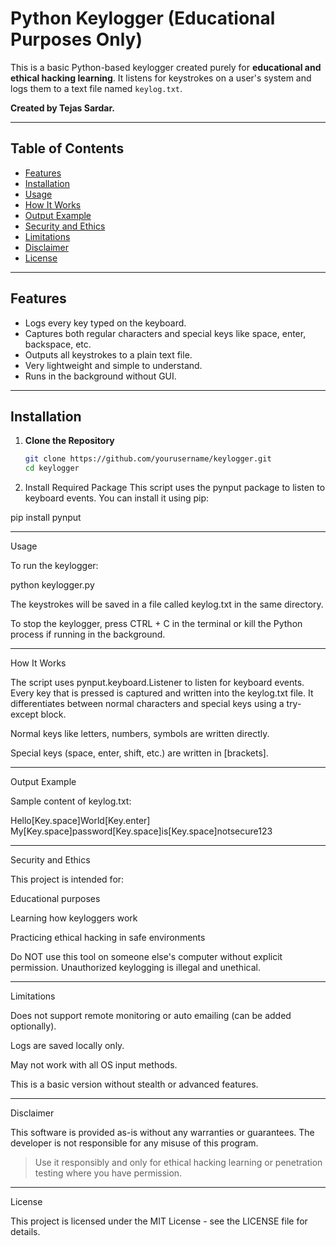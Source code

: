 # Python Keylogger (Educational Purposes Only)

This is a basic Python-based keylogger created purely for **educational and ethical hacking learning**. It listens for keystrokes on a user's system and logs them to a text file named `keylog.txt`.

**Created by Tejas Sardar.**

---

## Table of Contents

- [Features](#features)
- [Installation](#installation)
- [Usage](#usage)
- [How It Works](#how-it-works)
- [Output Example](#output-example)
- [Security and Ethics](#security-and-ethics)
- [Limitations](#limitations)
- [Disclaimer](#disclaimer)
- [License](#license)

---

## Features

- Logs every key typed on the keyboard.
- Captures both regular characters and special keys like space, enter, backspace, etc.
- Outputs all keystrokes to a plain text file.
- Very lightweight and simple to understand.
- Runs in the background without GUI.

---

## Installation

1. **Clone the Repository**
   ```bash
   git clone https://github.com/yourusername/keylogger.git
   cd keylogger

2. Install Required Package This script uses the pynput package to listen to keyboard events. You can install it using pip:

pip install pynput




---

Usage

To run the keylogger:

python keylogger.py

The keystrokes will be saved in a file called keylog.txt in the same directory.

To stop the keylogger, press CTRL + C in the terminal or kill the Python process if running in the background.


---

How It Works

The script uses pynput.keyboard.Listener to listen for keyboard events. Every key that is pressed is captured and written into the keylog.txt file. It differentiates between normal characters and special keys using a try-except block.

Normal keys like letters, numbers, symbols are written directly.

Special keys (space, enter, shift, etc.) are written in [brackets].



---

Output Example

Sample content of keylog.txt:

Hello[Key.space]World[Key.enter]
My[Key.space]password[Key.space]is[Key.space]notsecure123


---

Security and Ethics

This project is intended for:

Educational purposes

Learning how keyloggers work

Practicing ethical hacking in safe environments


Do NOT use this tool on someone else's computer without explicit permission. Unauthorized keylogging is illegal and unethical.


---

Limitations

Does not support remote monitoring or auto emailing (can be added optionally).

Logs are saved locally only.

May not work with all OS input methods.

This is a basic version without stealth or advanced features.



---

Disclaimer

This software is provided as-is without any warranties or guarantees.
The developer is not responsible for any misuse of this program.

> Use it responsibly and only for ethical hacking learning or penetration testing where you have permission.




---

License

This project is licensed under the MIT License - see the LICENSE file for details.
